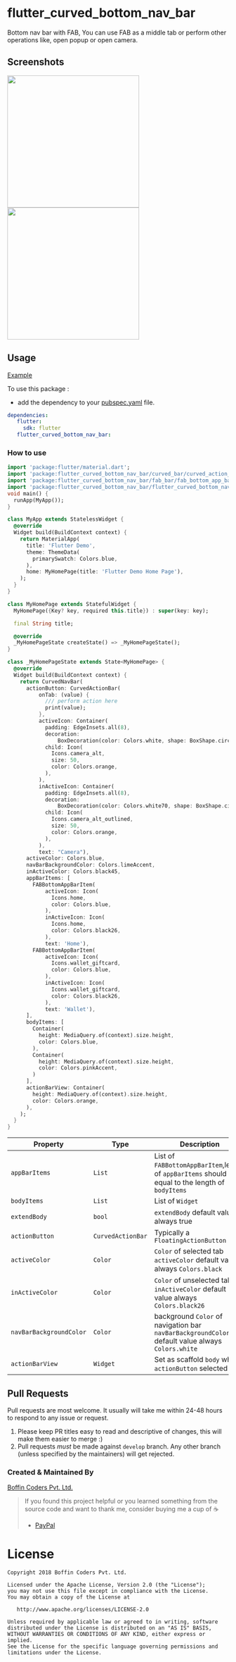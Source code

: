 # flutter_curved_bottom_nav_bar

Bottom nav bar with FAB,  You can use FAB as a middle tab or perform other operations like, open popup or open camera.

## Screenshots

<img src="https://github.com/boffincoders/flutter-curved-bottom-nav-bar/blob/master/gv.gif?raw=true" height="300em" />  <img src="https://github.com/boffincoders/flutter-curved-bottom-nav-bar/blob/master/ss1.png?raw=true"  height="300em" />

## Usage

[Example](https://github.com/boffincoders/flutter-curved-bottom-nav-bar/blob/master/example/lib/main.dart)

To use this package :

- add the dependency to your [pubspec.yaml](https://github.com/boffincoders/flutter-curved-bottom-nav-bar/blob/master/example/pubspec.yaml) file.

 ```yaml
 dependencies:
    flutter:
      sdk: flutter
    flutter_curved_bottom_nav_bar:
```

### How to use

```dart
import 'package:flutter/material.dart';
import 'package:flutter_curved_bottom_nav_bar/curved_bar/curved_action_bar.dart';
import 'package:flutter_curved_bottom_nav_bar/fab_bar/fab_bottom_app_bar_item.dart';
import 'package:flutter_curved_bottom_nav_bar/flutter_curved_bottom_nav_bar.dart';
void main() {
  runApp(MyApp());
}

class MyApp extends StatelessWidget {
  @override
  Widget build(BuildContext context) {
    return MaterialApp(
      title: 'Flutter Demo',
      theme: ThemeData(
        primarySwatch: Colors.blue,
      ),
      home: MyHomePage(title: 'Flutter Demo Home Page'),
    );
  }
}

class MyHomePage extends StatefulWidget {
  MyHomePage({Key? key, required this.title}) : super(key: key);

  final String title;

  @override
  _MyHomePageState createState() => _MyHomePageState();
}

class _MyHomePageState extends State<MyHomePage> {
  @override
  Widget build(BuildContext context) {
    return CurvedNavBar(
      actionButton: CurvedActionBar(
          onTab: (value) {
            /// perform action here
            print(value);
          },
          activeIcon: Container(
            padding: EdgeInsets.all(8),
            decoration:
                BoxDecoration(color: Colors.white, shape: BoxShape.circle),
            child: Icon(
              Icons.camera_alt,
              size: 50,
              color: Colors.orange,
            ),
          ),
          inActiveIcon: Container(
            padding: EdgeInsets.all(8),
            decoration:
                BoxDecoration(color: Colors.white70, shape: BoxShape.circle),
            child: Icon(
              Icons.camera_alt_outlined,
              size: 50,
              color: Colors.orange,
            ),
          ),
          text: "Camera"),
      activeColor: Colors.blue,
      navBarBackgroundColor: Colors.limeAccent,
      inActiveColor: Colors.black45,
      appBarItems: [
        FABBottomAppBarItem(
            activeIcon: Icon(
              Icons.home,
              color: Colors.blue,
            ),
            inActiveIcon: Icon(
              Icons.home,
              color: Colors.black26,
            ),
            text: 'Home'),
        FABBottomAppBarItem(
            activeIcon: Icon(
              Icons.wallet_giftcard,
              color: Colors.blue,
            ),
            inActiveIcon: Icon(
              Icons.wallet_giftcard,
              color: Colors.black26,
            ),
            text: 'Wallet'),
      ],
      bodyItems: [
        Container(
          height: MediaQuery.of(context).size.height,
          color: Colors.blue,
        ),
        Container(
          height: MediaQuery.of(context).size.height,
          color: Colors.pinkAccent,
        )
      ],
      actionBarView: Container(
        height: MediaQuery.of(context).size.height,
        color: Colors.orange,
      ),
    );
  }
}
```

| Property | Type | Description |
|----|----|----|
|`appBarItems`|`List`|List of `FABBottomAppBarItem`,length of `appBarItems` should be equal to the length of `bodyItems`|
|`bodyItems`|`List`|List of `Widget`|list of `widgets`,length of `bodyItems` should be equal to the length of `appBarItems`|
|`extendBody`|`bool`|`extendBody` default value always true|
|`actionButton`|`CurvedActionBar`|Typically a `FloatingActionButton`|
|`activeColor`|`Color`|`Color` of selected tab `activeColor` default value always `Colors.black`|
|`inActiveColor`|`Color`|`Color` of unselected tab `inActiveColor` default value always `Colors.black26`|
|`navBarBackgroundColor`|`Color`|background `Color` of navigation bar `navBarBackgroundColor` default value always `Colors.white`|
|`actionBarView`|`Widget`|Set as scaffold `body` when `actionButton` selected|

## Pull Requests

Pull requests are most welcome. It usually will take me within 24-48 hours to respond to any issue or request.

1.  Please keep PR titles easy to read and descriptive of changes, this will make them easier to merge :)
2.  Pull requests _must_ be made against `develop` branch. Any other branch (unless specified by the maintainers) will get rejected.


### Created & Maintained By

[Boffin Coders Pvt. Ltd.](https://boffincoders.com/)

> If you found this project helpful or you learned something from the source code and want to thank me, consider buying me a cup of :coffee:
>
> * [PayPal](https://paypal.me/boffincoders)

# License

    Copyright 2018 Boffin Coders Pvt. Ltd.

    Licensed under the Apache License, Version 2.0 (the "License");
    you may not use this file except in compliance with the License.
    You may obtain a copy of the License at

       http://www.apache.org/licenses/LICENSE-2.0

    Unless required by applicable law or agreed to in writing, software
    distributed under the License is distributed on an "AS IS" BASIS,
    WITHOUT WARRANTIES OR CONDITIONS OF ANY KIND, either express or implied.
    See the License for the specific language governing permissions and
    limitations under the License.